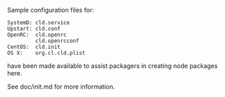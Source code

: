 Sample configuration files for:
```
SystemD: cld.service
Upstart: cld.conf
OpenRC:  cld.openrc
         cld.openrcconf
CentOS:  cld.init
OS X:    org.cl.cld.plist
```
have been made available to assist packagers in creating node packages here.

See doc/init.md for more information.
